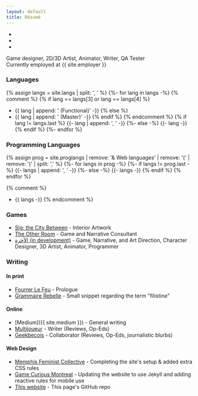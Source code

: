 ```yaml
---
layout: default
title: Résumé
---
```


<div class="reslinks" markdown="1">

* <a href="{{ site.github.repo }}"><i class="fab fa-github"></i></a>
* <a href="{{ site.medium }}"><i class="fab fa-medium"></i></a>
* <a href="{{ site.linkedin }}"><i class="fab fa-linkedin-in"></i></a>

</div>

<section class="resume" markdown="1">
Game designer, 2D/3D Artist, Animator, Writer, QA Tester <br>
Currently employed at {{ site.employer }}

### Languages
{% assign langs = site.langs | split: ', ' %}
{%- for lang in langs -%}
{% comment %}
{% if lang == langs[3] or lang == langs[4] %}
* {{ lang | append: ' (Functional)' -}}
{% else %}
* {{ lang | append: ' (Master)' -}}
{% endif %}
{% endcomment %}
{% if lang != langs.last %}
{{- lang | append: ', ' -}}
{%- else -%}
{{- lang -}}
{% endif %}
{%- endfor %}

### Programming Languages
{% assign prog = site.proglangs | remove: '& Web languages' | remove: '(' | remove: ')' | split: ',' %}
{%- for langs in prog -%}
{%- if langs != prog.last -%}
{{- langs | append: ', ' -}}
{%- else -%}
{{- langs -}}
{% endif %}
{% endfor %}

{% comment %}
* {{ langs -}}
{% endcomment %}

### Games
* [Sig: the City Between](https://genesisoflegend.com/products/sig) - Interior Artwork
* [The Other Room](http://minorityvr.com) - Game and Narrative Consultant
* [الأخرة (in development)](https://studioslune.com/projects/alakhira) - Game, Narrative, and Art Direction, Character Designer, 3D Artist, Animator, Programmer

### Writing
#### In print
* [Fourrer Le Feu](https://leslibraires.ca/livres/fourrer-le-feu-marjolaine-beauchamp-9782924682036.html) - Prologue
* [Grammaire Rebelle](https://www.facebook.com/events/290536951728803/) - Small snippet regarding the term "filistine"

#### Online
* [Medium]({{ site.medium }}) - General writing
* [Multijoueur](https://multijoueur.ca/author/mchamli/) - Writer (Reviews, Op-Eds)
* [Geekbecois](https://geekbecois.com/author/moustafa/) - Collaborator (Reviews, Op-Eds, journalistic blurbs)

#### Web Design
* [Memphis Feminist Collective](http://memphisfeministcollective.org/) - Completing the site's setup & added extra CSS rules
* [Game Curious Montreal](http://gamecuriousmtl.mrgs.ca/) - Updating the website to use Jekyll and adding reactive rules for mobile use
* [This website](https://github.com/mstfacmly/mstfacmly.github.io/) - This page's GitHub repo

<!--div id="contributions" class="contributions" markdown="1">
## Coding Contributions:
 <ul>
  {% for contribution in site.data.github-contributions limit:10 %}
   <li><a href="{{ contribution.html_url }}">{{ contribution.title }}</a></li>
  {% endfor %}
 </ul>
</div-->
